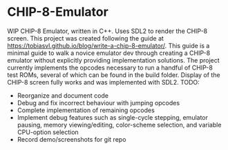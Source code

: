 # CHIP-8-Emulator
WIP CHIP-8 Emulator, written in C++. Uses SDL2 to render the CHIP-8 screen.
This project was created following the guide at https://tobiasvl.github.io/blog/write-a-chip-8-emulator/.
This guide is a minimal guide to walk a novice emulator dev through creating a CHIP-8 emulator without explicitly providing implementation solutions.
The project currently implements the opcodes necessary to run a handful of CHIP-8 test ROMs, several of which can be found in the build folder.
Display of the CHIP-8 screen fully works and was implemented with SDL2. 
TODO: 
- Reorganize and document code
- Debug and fix incorrect behaviour with jumping opcodes
- Complete implementation of remaining opcodes
- Implement debug features such as single-cycle stepping, emulator pausing, memory viewing/editing, color-scheme selection, and variable CPU-option selection
- Record demo/screenshots for git repo
